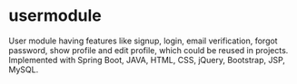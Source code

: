 # usermodule
User module having features like signup, login, email verification, forgot password, show profile and edit profile, which could be reused in projects. Implemented with Spring Boot, JAVA, HTML, CSS, jQuery, Bootstrap, JSP, MySQL.
